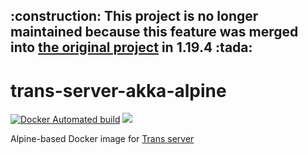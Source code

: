 <h2> :construction: This project is no longer maintained because this feature was merged into <a href="https://github.com/nwtgck/trans-server-akka">the original project</a> in 1.19.4 :tada: </h2>

# trans-server-akka-alpine
[![Docker Automated build](https://img.shields.io/docker/automated/nwtgck/trans-server-akka-alpine.svg)](https://hub.docker.com/r/nwtgck/trans-server-akka-alpine/) [![](https://images.microbadger.com/badges/image/nwtgck/trans-server-akka-alpine.svg)](https://microbadger.com/images/nwtgck/trans-server-akka-alpine "Get your own image badge on microbadger.com")

Alpine-based Docker image for [Trans server](https://github.com/nwtgck/trans-server-akka)
